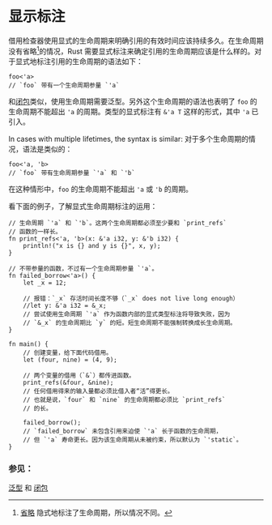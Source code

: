 # 显示标注

借用检查器使用显式的生命周期来明确引用的有效时间应该持续多久。在生命周期没有省略[^1]的情况，Rust 需要显式标注来确定引用的生命周期应该是什么样的。对于显式地标注引用的生命周期的语法如下：

```rust,ignore
foo<'a>
// `foo` 带有一个生命周期参量 `'a`
```

和[闭包][anonymity]类似，使用生命周期需要泛型。另外这个生命周期的语法也表明了 `foo` 的生命周期不能超出 `'a` 的周期。类型的显式标注有 `&'a T` 这样的形式，其中 `'a` 已引入。

In cases with multiple lifetimes, the syntax is similar:
对于多个生命周期的情况，语法是类似的：

```rust,ignore
foo<'a, 'b>
// `foo` 带有生命周期参量 `'a` 和 `'b`
```

在这种情形中，`foo` 的生命周期不能超出 `'a` 或 `'b` 的周期。

看下面的例子，了解显式生命周期标注的运用：

```rust,editable,ignore,mdbook-runnable
// 生命周期 `'a` 和 `'b`。这两个生命周期都必须至少要和 `print_refs`
// 函数的一样长。
fn print_refs<'a, 'b>(x: &'a i32, y: &'b i32) {
    println!("x is {} and y is {}", x, y);
}

// 不带参量的函数，不过有一个生命周期参量 `'a`。
fn failed_borrow<'a>() {
    let _x = 12;

    // 报错：`_x` 存活时间长度不够（`_x` does not live long enough）
    //let y: &'a i32 = &_x;
    // 尝试使用生命周期 `'a` 作为函数内部的显式类型标注将导致失败，因为
    // `&_x` 的生命周期比 `y` 的短。短生命周期不能强制转换成长生命周期。
}

fn main() {
    // 创建变量，给下面代码借用。
    let (four, nine) = (4, 9);
    
    // 两个变量的借用（`&`）都传进函数。
    print_refs(&four, &nine);
    // 任何借用得来的输入量都必须比借入者“活”得更长。
    // 也就是说，`four` 和 `nine` 的生命周期都必须比 `print_refs`
    // 的长。
    
    failed_borrow();
    // `failed_borrow` 未包含引用来迫使 `'a` 长于函数的生命周期，
    // 但 `'a` 寿命更长。因为该生命周期从未被约束，所以默认为 `'static`。
}
```

[^1]: [省略][elision] 隐式地标注了生命周期，所以情况不同。

### 参见：

[泛型][generics] 和 [闭包][closures]

[anonymity]: ../../fn/closures/anonymity.html
[closures]: ../../fn/closures.html
[elision]: elision.html
[generics]: ../../generics.html
